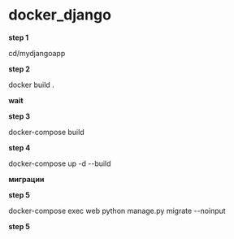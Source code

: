 # docker_django
**step 1**

cd/mydjangoapp

**step 2**

docker build .

**wait**

**step 3**

docker-compose build

**step 4**

docker-compose up -d --build

**миграции**

**step 5**

docker-compose exec web python manage.py migrate --noinput


**step 5**